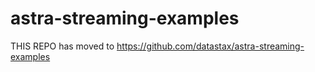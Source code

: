 # astra-streaming-examples

THIS REPO has moved to https://github.com/datastax/astra-streaming-examples
